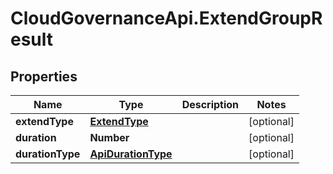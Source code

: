 # CloudGovernanceApi.ExtendGroupResult

## Properties

Name | Type | Description | Notes
------------ | ------------- | ------------- | -------------
**extendType** | [**ExtendType**](ExtendType.md) |  | [optional] 
**duration** | **Number** |  | [optional] 
**durationType** | [**ApiDurationType**](ApiDurationType.md) |  | [optional] 


